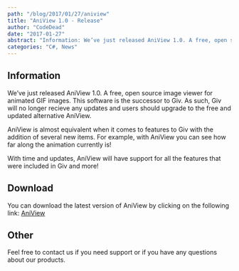```yaml
---
path: "/blog/2017/01/27/aniview"
title: "AniView 1.0 - Release"
author: "CodeDead"
date: "2017-01-27"
abstract: "Information: We’ve just released AniView 1.0. A free, open source image viewer for animated GIF images. This software is the successor to Giv. As such, Giv will no longer recieve any updates and users should upgrade to the free and updated alternative AniView...."
categories: "C#, News"
---
```

## Information

We’ve just released AniView 1.0. A free, open source image viewer for animated GIF images. This software is the successor to Giv. As such, Giv will no longer recieve any updates and users should upgrade to the free and updated alternative AniView.

AniView is almost equivalent when it comes to features to Giv with the addition of several new items. For example, with AniView you can see how far along the animation currently is!

With time and updates, AniView will have support for all the features that were included in Giv and more!

## Download

You can download the latest version of AniView by clicking on the following link:
<a href="/software/aniview">AniView</a>

## Other

Feel free to contact us if you need support or if you have any questions about our products.
